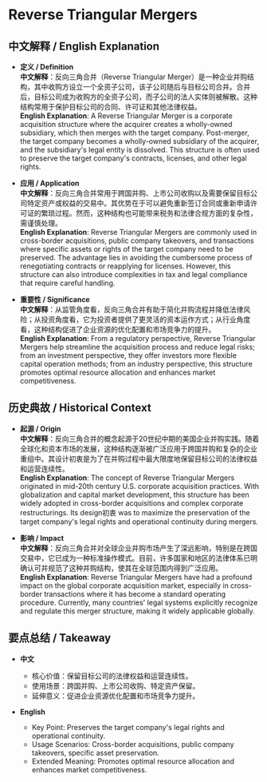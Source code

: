 # Reverse Triangular Mergers

## 中文解释 / English Explanation

* **定义 / Definition**  
  **中文解释**：反向三角合并（Reverse Triangular Merger）是一种企业并购结构，其中收购方设立一个全资子公司，该子公司随后与目标公司合并。合并后，目标公司成为收购方的全资子公司，而子公司的法人实体则被解散。这种结构常用于保护目标公司的合同、许可证和其他法律权益。  
  **English Explanation**: A Reverse Triangular Merger is a corporate acquisition structure where the acquirer creates a wholly-owned subsidiary, which then merges with the target company. Post-merger, the target company becomes a wholly-owned subsidiary of the acquirer, and the subsidiary's legal entity is dissolved. This structure is often used to preserve the target company's contracts, licenses, and other legal rights.

* **应用 / Application**  
  **中文解释**：反向三角合并常用于跨国并购、上市公司收购以及需要保留目标公司特定资产或权益的交易中。其优势在于可以避免重新签订合同或重新申请许可证的繁琐过程。然而，这种结构也可能带来税务和法律合规方面的复杂性，需谨慎处理。  
  **English Explanation**: Reverse Triangular Mergers are commonly used in cross-border acquisitions, public company takeovers, and transactions where specific assets or rights of the target company need to be preserved. The advantage lies in avoiding the cumbersome process of renegotiating contracts or reapplying for licenses. However, this structure can also introduce complexities in tax and legal compliance that require careful handling.

* **重要性 / Significance**  
  **中文解释**：从监管角度看，反向三角合并有助于简化并购流程并降低法律风险；从投资角度看，它为投资者提供了更灵活的资本运作方式；从行业角度看，这种结构促进了企业资源的优化配置和市场竞争力的提升。  
  **English Explanation**: From a regulatory perspective, Reverse Triangular Mergers help streamline the acquisition process and reduce legal risks; from an investment perspective, they offer investors more flexible capital operation methods; from an industry perspective, this structure promotes optimal resource allocation and enhances market competitiveness.

## 历史典故 / Historical Context

* **起源 / Origin**  
  **中文解释**：反向三角合并的概念起源于20世纪中期的美国企业并购实践。随着全球化和资本市场的发展，这种结构逐渐被广泛应用于跨国并购和复杂的企业重组中。其设计初衷是为了在并购过程中最大限度地保留目标公司的法律权益和运营连续性。  
  **English Explanation**: The concept of Reverse Triangular Mergers originated in mid-20th century U.S. corporate acquisition practices. With globalization and capital market development, this structure has been widely adopted in cross-border acquisitions and complex corporate restructurings. Its design初衷 was to maximize the preservation of the target company's legal rights and operational continuity during mergers.

* **影响 / Impact**  
  **中文解释**：反向三角合并对全球企业并购市场产生了深远影响，特别是在跨国交易中，它已成为一种标准操作模式。目前，许多国家和地区的法律体系已明确认可并规范了这种并购结构，使其在全球范围内得到广泛应用。  
  **English Explanation**: Reverse Triangular Mergers have had a profound impact on the global corporate acquisition market, especially in cross-border transactions where it has become a standard operating procedure. Currently, many countries' legal systems explicitly recognize and regulate this merger structure, making it widely applicable globally.

## 要点总结 / Takeaway

* **中文**  
  - 核心价值：保留目标公司的法律权益和运营连续性。
  - 使用场景：跨国并购、上市公司收购、特定资产保留。
  - 延伸意义：促进企业资源优化配置和市场竞争力提升。

* **English**  
  - Key Point: Preserves the target company's legal rights and operational continuity.
  - Usage Scenarios: Cross-border acquisitions, public company takeovers, specific asset preservation.
  - Extended Meaning: Promotes optimal resource allocation and enhances market competitiveness.